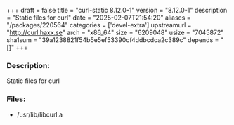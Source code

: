 +++
draft = false
title = "curl-static 8.12.0-1"
version = "8.12.0-1"
description = "Static files for curl"
date = "2025-02-07T21:54:20"
aliases = "/packages/220564"
categories = ['devel-extra']
upstreamurl = "http://curl.haxx.se"
arch = "x86_64"
size = "6209048"
usize = "7045872"
sha1sum = "39a1238821f54b5e5ef53390cf4ddbcdca2c389c"
depends = "[]"
+++
### Description: 
Static files for curl

### Files: 
* /usr/lib/libcurl.a
